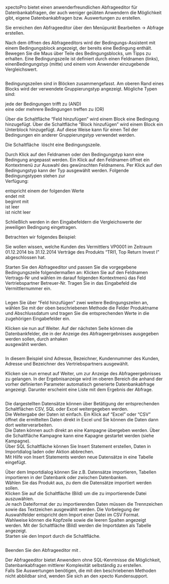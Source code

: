 <!DOCTYPE html>
<html>
<head>
<meta charset="utf-8">
<meta name="viewport" content="width=device-width, initial-scale=1.0">
<title>600_Abfragen_erstellen.md</title>
<link rel="stylesheet" href="https://stackedit.io/res-min/themes/base.css" />
<script type="text/javascript" src="https://cdn.mathjax.org/mathjax/latest/MathJax.js?config=TeX-AMS_HTML"></script>
</head>
<body><div class="container"><p>xpectoPro bietet einen anwenderfreundlichen Abfrageeditor für Datenbankabfragen, der auch weniger geübten Anwendern die Möglichkeit gibt, eigene Datenbankabfragen bzw. Auswertungen zu erstellen.</p>

<p>Sie erreichen den Abfrageeditor über den Menüpunkt Bearbeiten → Abfrage erstellen.</p>

<p>Nach dem öffnen des Abfrageeditors wird der Bedingungs-Assistent mit einem Bedingungsblock angezeigt, der bereits eine Bedingung enthält. Bewegen Sie die Maus über Teile des Bedingungsblocks, um Tipps zu erhalten. Eine Bedingungszeile ist definiert durch einen Feldnamen (links), einenBedingungstyp (mitte) und einem vom Anwender einzugebende Vergleichswert.</p>

<p><img src="http://xpecto.github.io/docs/img/img_1419329260261.png" alt="" title=""></p>

<p>Bedingungszeilen sind in Blöcken zusammengefasst. Am oberen Rand eines Blocks wird der verwendete Gruppierungstyp angezeigt. Mögliche Typen sind:</p>

<p>jede der Bedingungen trifft zu (AND)  <br>
eine oder mehrere Bedingungen treffen zu (OR)</p>

<p>Über die Schaltfläche “Feld hinzufügen” wird einem Block eine Bedingung hinzugefügt. Über die Schaltfläche “Block hinzufügen” wird einem Block ein Unterblock hinzugefügt. Auf diese Weise kann für einen Teil der Bedingungen ein anderer Gruppierungstyp verwendet werden.</p>

<p>Die Schaltfläche <img src="http://xpecto.github.io/docs/img/img_1419329462773.png" alt="" title=""> löscht eine Bedingungszeile.</p>

<p>Durch Klick auf den Feldnamen oder den Bedingungstyp kann eine Bedingung angepasst werden. Ein Klick auf den Feldnamen öffnet ein Kontextmenü zur Auswahl des gewünschten Feldnamens. Per Klick auf den Bedingungstyp kann der Typ ausgewählt werden. Folgende Bedingungstypen stehen zur <br>
Verfügung:</p>

<p>entspricht einem der folgenden Werte <br>
endet mit  <br>
beginnt mit <br>
ist leer <br>
ist nicht leer</p>

<p>Schließlich werden in den Eingabefeldern die Vergleichswerte der jeweiligen Bedingung eingetragen.</p>

<p>Betrachten wir folgendes Beispiel:</p>

<p>Sie wollen wissen, welche Kunden des Vermittlers VP0001 im Zeitraum 01.12.2014 bis 31.12.2014 Verträge des Produkts “TRI1, Top Return Invest I” abgeschlossen hat.</p>

<p>Starten Sie den Abfrageeditor und passen Sie die vorgegebene Bedingungszeile folgendermaßen an: Klicken Sie auf den Feldnamen Vertrags-Nr und wählen im darauf folgenden Kontextmenü das Feld Vertriebspartner Betreuer-Nr. Tragen Sie in das Eingabefeld die Vermittlernummer ein.</p>

<p><img src="http://xpecto.github.io/docs/img/img_1419332163233.png" alt="" title=""></p>

<p>Legen Sie über “Feld hinzufügen” zwei weitere Bedingungszeilen an, wählen Sie mit der oben beschriebenen Methode die Felder Produktname und Abschlussdatum und tragen Sie die entsprechenden Werte in die zugehörigen Eingabefelder ein.</p>

<p>Klicken sie nun auf Weiter. Auf der nächsten Seite können die Datenbankfelder, die in der Anzeige des Abfrageergebnisses ausgegeben werden sollen, durch anhaken <br>
ausgewählt werden.</p>

<p><img src="http://xpecto.github.io/docs/img/img_1419341604703.png" alt="" title=""></p>

<p>In diesem Beispiel sind Adresse, Bezeichner, Kundennummer des Kunden, Adresse und Bezeichner des Vertriebspartners ausgewählt.</p>

<p>Klicken sie nun erneut auf Weiter, um zur Anzeige des Abfrageergebnisses zu gelangen. In der Ergebnisanzeige wird im oberen Bereich die anhand der vorher definierten Parameter automatisch generierte Datenbankabfrage angezeigt. Darunter erscheint eine Liste mit dem Ergebnis der Abfrage.</p>

<p><img src="http://xpecto.github.io/docs/img/img_1419342241688.png" alt="" title=""></p>

<p>Die dargestellten Datensätze können über Betätigung der entsprechenden Schaltflächen  CSV, SQL oder Excel weitergegeben werden. <br>
Die Weitergabe der Daten ist  einfach. Ein Klick auf “Excel” oder “CSV” öffnet die ermittelten Daten direkt in Excel und Sie können die Daten dann dort weiterverarbeiten.  <br>
Die Daten können auch direkt an eine Kampagne übergeben werden. Über die Schaltfläche Kampagne kann eine Kapagne gestartet werden (siehe Kampagne). <br>
Über SQL Schaltfläche können Sie Insert Statement erstellen, Daten in Importdialog laden oder Aktion abbrechen.  <br>
Mit Hilfe von Insert Statements werden neue Datensätze in eine Tabelle eingefügt.  <br>
<img src="http://xpecto.github.io/docs/img/img_1419342669871.png" alt="" title=""></p>

<p>Über dem Importdialog können Sie z.B. Datensätze importieren, Tabellen importieren in der Datenbank oder zwischen Datenbanken.  <br>
<img src="http://xpecto.github.io/docs/img/img_1419345799957.png" alt="" title="">  <br>
Wählen Sie das Produkt aus, zu dem die Datensätze importiert werden sollen.  <br>
Klicken Sie auf die Schaltfläche (Bild) um die zu importierende Datei auszuwählen.  <br>
Je nach Dateiformat der zu importierenden Daten müssen die Trennzeichen sowie das Textzeichen ausgewählt werden. Die Vorbelegung der Auswahlfelder entspricht dem Import einer Datei im CSV Format. <br>
Wahlweise können die Kopfzeile sowie die leeren Spalten angezeigt werden. Mit der Schaltfläche (Bild) werden die Importdaten als Tabelle angezeigt.  <br>
Starten sie den Import durch die Schaltfläche.</p>

<p><img src="http://xpecto.github.io/docs/img/img_1421146269366.png" alt="" title=""></p>

<p>Beenden Sie den Abfrageeditor mit <img src="http://xpecto.github.io/docs/img/img_1419346860827.png" alt="" title="">.</p>

<p>Der Abfrageeditor bietet Anwendern ohne SQL-Kenntnisse die Möglichkeit, Datenbankabfragen mittlerer Komplexität selbständig zu erstellen. <br>
Falls Sie Auswertungen benötigen, die mit den beschriebenen Methoden nicht abbildbar sind, wenden Sie sich an den xpecto Kundensupport.</p></div></body>
</html>
